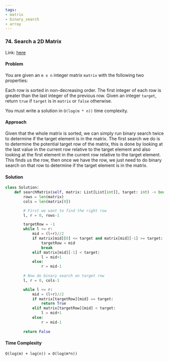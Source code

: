 ```yaml
---
tags:
- matrix
- binary_search
- array
---
```


### 74. Search a 2D Matrix

Link: [here](https://leetcode.com/problems/search-a-2d-matrix/description/)

#### Problem
You are given an `m x n` integer matrix `matrix` with the following two properties:

Each row is sorted in non-decreasing order.
The first integer of each row is greater than the last integer of the previous row.
Given an integer `target`, return `true` if `target` is in `matrix` or `false` otherwise.

You must write a solution in `O(log(m * n))` time complexity.

#### Approach
Given that the whole matrix is sorted, we can simply run binary search twice to determine if the target element is in the matrix. The first search we do is to determine the potential target row of the matrix, this is done by looking at the last value in the current row relative to the target element and also looking at the first element in the current row relative to the target element. This finds us the row, then once we have the row, we just need to do binary search on that row to determine if the target element is in the matrix.

#### Solution
```python 
class Solution:
    def searchMatrix(self, matrix: List[List[int]], target: int) -> bool:
        rows = len(matrix)
        cols = len(matrix[0])

        # First we want to find the right row
        l, r = 0, rows-1

        targetRow = -1
        while l <= r:
            mid = (l+r)//2
            if matrix[mid][0] <= target and matrix[mid][-1] >= target:
                targetRow = mid
                break
            elif matrix[mid][-1] < target:
                l = mid+1
            else:
                r = mid-1
        
        # Now do binary search on target row 
        l, r = 0, cols-1

        while l <= r:
            mid = (l+r)//2
            if matrix[targetRow][mid] == target:
                return True
            elif matrix[targetRow][mid] < target:
                l = mid+1
            else:
                r = mid-1
        
        return False
```

#### Time Complexity
`O(log(m) + log(n)) = O(log(m*n))`

